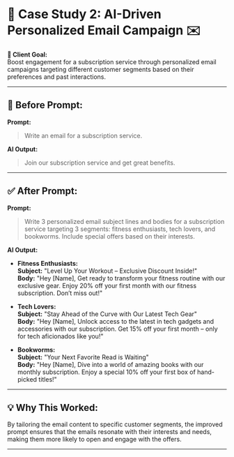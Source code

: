 # 🧠 Case Study 2: **AI-Driven Personalized Email Campaign** ✉️

**🎯 Client Goal:**  
Boost engagement for a subscription service through personalized email campaigns targeting different customer segments based on their preferences and past interactions.

---

## 🛑 **Before Prompt:**  
**Prompt:**  
> Write an email for a subscription service.

**AI Output:**  
> Join our subscription service and get great benefits.

---

## ✅ **After Prompt:**  
**Prompt:**  
> Write 3 personalized email subject lines and bodies for a subscription service targeting 3 segments: fitness enthusiasts, tech lovers, and bookworms. Include special offers based on their interests.

**AI Output:**  
- **Fitness Enthusiasts:**  
  **Subject:** "Level Up Your Workout – Exclusive Discount Inside!"  
  **Body:** "Hey [Name], Get ready to transform your fitness routine with our exclusive gear. Enjoy 20% off your first month with our fitness subscription. Don’t miss out!"
  
- **Tech Lovers:**  
  **Subject:** "Stay Ahead of the Curve with Our Latest Tech Gear"  
  **Body:** "Hey [Name], Unlock access to the latest in tech gadgets and accessories with our subscription. Get 15% off your first month – only for tech aficionados like you!"
  
- **Bookworms:**  
  **Subject:** "Your Next Favorite Read is Waiting"  
  **Body:** "Hey [Name], Dive into a world of amazing books with our monthly subscription. Enjoy a special 10% off your first box of hand-picked titles!"

---

## 💡 **Why This Worked:**  
By tailoring the email content to specific customer segments, the improved prompt ensures that the emails resonate with their interests and needs, making them more likely to open and engage with the offers.

---
